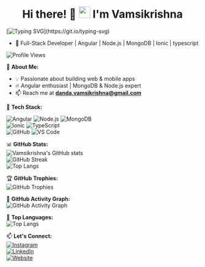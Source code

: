 <h1 align="center">
  Hi there! 👋 <img src="https://media.giphy.com/media/hvRJCLFzcasrR4ia7z/giphy.gif" width="30px"/> I'm Vamsikrishna 
</h1>

[![Typing SVG](https://readme-typing-svg.demolab.com?font=Fira+Code&size=10&pause=1000&repeat=false&width=435&lines=Building+scalable+web+apps+%26+making+tech+simpler+for+everyone!)](https://git.io/typing-svg)


<!-- # Hi there! 👋  I'm Vamsikrishna  -->
- 🚀 Full-Stack Developer | Angular | Node.js | MongoDB | Ionic | typescript

![Profile Views](https://komarev.com/ghpvc/?username=vamsi973&color=blue)  

🌱 **About Me:**  
- 💡 Passionate about building web & mobile apps 
- 🔥 Angular enthusiast | MongoDB & Node.js expert  
- 📫 Reach me at **[danda.vamsikrishna@gmail.com](mailto:danda.vamsikrishna@gmail.com)**

📌 **Tech Stack:** 

![Angular](https://img.shields.io/badge/-Angular-red?style=flat&logo=angular) 
![Node.js](https://img.shields.io/badge/-Node.js-green?style=flat&logo=node.js) 
![MongoDB](https://img.shields.io/badge/-MongoDB-lightgreen?style=flat&logo=mongodb)  
![Ionic](https://img.shields.io/badge/-Ionic-blue?style=flat&logo=ionic) 
![TypeScript](https://img.shields.io/badge/-TypeScript-007acc?style=flat&logo=typescript)  
![GitHub](https://img.shields.io/badge/-GitHub-181717?style=flat&logo=github) 
![VS Code](https://img.shields.io/badge/-VS%20Code-0078d7?style=flat&logo=visual-studio-code) 

📊 **GitHub Stats:**  
![Vamsikrishna's GitHub stats](https://github-readme-stats.vercel.app/api?username=vamsi973&show_icons=true&theme=dark)  
![GitHub Streak](https://github-readme-streak-stats.herokuapp.com/?user=vamsi973&theme=dark)  
![Top Langs](https://github-readme-stats.vercel.app/api/top-langs/?username=vamsi973&layout=compact&theme=dark)  

🏆 **GitHub Trophies:**  
![GitHub Trophies](https://github-profile-trophy.vercel.app/?username=vamsi973&theme=onedark)  

📌 **GitHub Activity Graph:**  
![GitHub Activity Graph](https://github-readme-activity-graph.vercel.app/graph?username=vamsi973&theme=github-dark)



📌 **Top Languages:**  
![Top Langs](https://github-readme-stats.vercel.app/api/top-langs/?username=vamsi973&layout=compact&theme=dark)  

📫 **Let's Connect:**  
[![Instagram](https://img.shields.io/badge/-Instagram-E4405F?style=flat&logo=instagram&logoColor=white)](https://instagram.com/vamsikrishna0973)  
[![LinkedIn](https://img.shields.io/badge/-LinkedIn-blue?style=flat&logo=linkedin)](https://www.linkedin.com/in/vamsikrishna-danda-36798274)  
[![Website](https://img.shields.io/badge/-My%20Website-ff69b4?style=flat&logo=google-chrome&logoColor=white)](https://vamsikrishna.vercel.app/)  

<!---
vamsi973/vamsi973 is a ✨ special ✨ repository because its `README.md` (this file) appears on your GitHub profile.
You can click the Preview link to take a look at your changes.
--->
